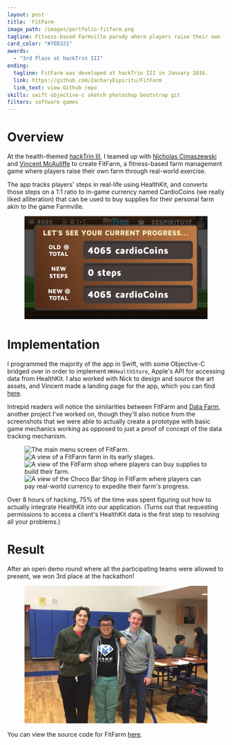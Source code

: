 ```yaml
---
layout: post
title:  FitFarm
image_path: /images/portfolio-fitfarm.png
tagline: Fitness-based Farmville parody where players raise their own farm through real-world exercise
card_color: "#7ED321"
awards:
  - "3rd Place at hackTrin III"
ending:
  tagline: FitFarm was developed at hackTrin III in January 2016.
  link: https://github.com/ZacharyEspiritu/FitFarm
  link_text: view Github repo
skills: swift objective-c sketch photoshop bootstrap git
filters: software games
---
```


# Overview

At the health-themed [hackTrin III][hackTrin], I teamed up with [Nicholas Cimaszewski][nc-github] and [Vincent McAuliffe][vm-github] to create FitFarm, a fitness-based farm management game where players raise their own farm through real-world exercise.

The app tracks players' steps in real-life using HealthKit, and converts those steps on a 1:1 ratio to in-game currency named CardioCoins (we really liked alliteration) that can be used to buy supplies for their personal farm akin to the game Farmville.

<figure class="lazyload">
    <img class="responsive-image lazyload" src="/images/projects/fit-farm/progress.jpg" alt="A view of the FitFarm progress screen that converts the number of steps the player took since last app load to in-game currency.">
</figure>

# Implementation

I programmed the majority of the app in Swift, with some Objective-C bridged over in order to implement `HKHealthStore`, Apple's API for accessing data from HealthKit. I also worked with Nick to design and source the art assets, and Vincent made a landing page for the app, which you can find [here][fitfarm-website].

Intrepid readers will notice the similarities between FitFarm and [Data Farm][data-farm-post], another project I've worked on, though they'll also notice from the screenshots that we were able to actually create a prototype with basic game mechanics working as opposed to just a proof of concept of the data tracking mechanism.

<figure class="four-landscape-screenshot-grid lazyload">
    <img class="lazyload" data-src="/images/projects/fit-farm/main.jpg" alt="The main menu screen of FitFarm.">
    <img class="lazyload" data-src="/images/projects/fit-farm/farm.jpg" alt="A view of a FitFarm farm in its early stages.">
    <img class="lazyload" data-src="/images/projects/fit-farm/shop.jpg" alt="A view of the FitFarm shop where players can buy supplies to build their farm.">
    <img class="lazyload" data-src="/images/projects/fit-farm/in-app-purchase.jpg" alt="A view of the Choco Bar Shop in FitFarm where players can pay real-world currency to expedite their farm's progress.">
</figure>

Over 8 hours of hacking, 75% of the time was spent figuring out how to actually integrate HealthKit into our application. (Turns out that requesting permissions to access a client's HealthKit data is the first step to resolving all your problems.)

# Result

After an open demo round where all the participating teams were allowed to present, we won 3rd place at the hackathon!

<figure class="lazyload">
    <img class="responsive-image lazyload" src="/images/projects/fit-farm/team-photo.jpg" alt="The FitFarm development team after winning 3rd Place at the hackTrin hackathon.">
</figure>

You can view the source code for FitFarm [here][fitfarm-github].

[hackTrin]:        http://hacktrin.com/
[nc-github]:       https://github.com/nwcimaszewski
[vm-github]:       https://github.com/vmcauliffe
[data-farm-post]:  /project/data-farm
[fitfarm-website]: http://zacharyespiritu.com/FitFarm/
[fitfarm-github]:  https://github.com/ZacharyEspiritu/FitFarm
